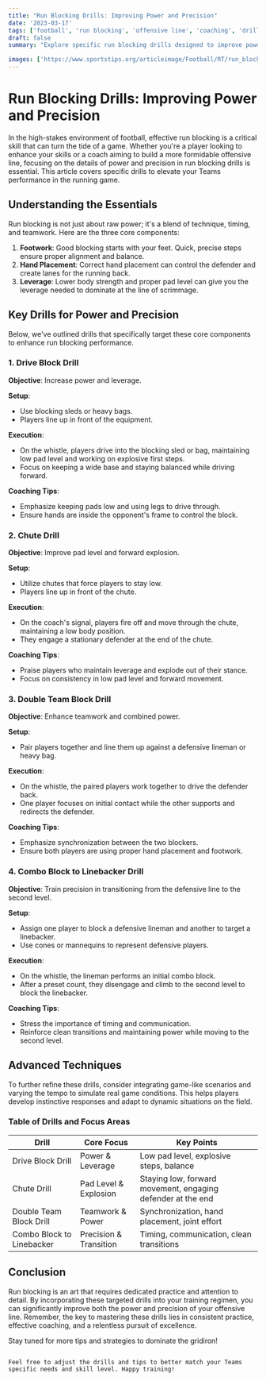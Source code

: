 ```yaml
---
title: "Run Blocking Drills: Improving Power and Precision"
date: '2023-03-17'
tags: ['football', 'run blocking', 'offensive line', 'coaching', 'drills', 'power', 'precision', 'training']
draft: false
summary: "Explore specific run blocking drills designed to improve power, precision, and effectiveness in the running game."

images: ['https://www.sportstips.org/articleimage/Football/RT/run_blocking_drills_improving_power_and_precision.webp']
---
```


# Run Blocking Drills: Improving Power and Precision

In the high-stakes environment of football, effective run blocking is a critical skill that can turn the tide of a game. Whether you're a player looking to enhance your skills or a coach aiming to build a more formidable offensive line, focusing on the details of power and precision in run blocking drills is essential. This article covers specific drills to elevate your Teams performance in the running game.

## Understanding the Essentials

Run blocking is not just about raw power; it's a blend of technique, timing, and teamwork. Here are the three core components:
1. **Footwork**: Good blocking starts with your feet. Quick, precise steps ensure proper alignment and balance.
2. **Hand Placement**: Correct hand placement can control the defender and create lanes for the running back.
3. **Leverage**: Lower body strength and proper pad level can give you the leverage needed to dominate at the line of scrimmage.

## Key Drills for Power and Precision

Below, we've outlined drills that specifically target these core components to enhance run blocking performance.

### 1. **Drive Block Drill**

**Objective**: Increase power and leverage.

**Setup**:
- Use blocking sleds or heavy bags.
- Players line up in front of the equipment.

**Execution**:
- On the whistle, players drive into the blocking sled or bag, maintaining low pad level and working on explosive first steps.
- Focus on keeping a wide base and staying balanced while driving forward.

**Coaching Tips**:
- Emphasize keeping pads low and using legs to drive through.
- Ensure hands are inside the opponent's frame to control the block.

### 2. **Chute Drill**

**Objective**: Improve pad level and forward explosion.

**Setup**:
- Utilize chutes that force players to stay low.
- Players line up in front of the chute.

**Execution**:
- On the coach's signal, players fire off and move through the chute, maintaining a low body position.
- They engage a stationary defender at the end of the chute.

**Coaching Tips**:
- Praise players who maintain leverage and explode out of their stance.
- Focus on consistency in low pad level and forward movement.

### 3. **Double Team Block Drill**

**Objective**: Enhance teamwork and combined power.

**Setup**:
- Pair players together and line them up against a defensive lineman or heavy bag.

**Execution**:
- On the whistle, the paired players work together to drive the defender back.
- One player focuses on initial contact while the other supports and redirects the defender.

**Coaching Tips**:
- Emphasize synchronization between the two blockers.
- Ensure both players are using proper hand placement and footwork.

### 4. **Combo Block to Linebacker Drill**

**Objective**: Train precision in transitioning from the defensive line to the second level.

**Setup**:
- Assign one player to block a defensive lineman and another to target a linebacker.
- Use cones or mannequins to represent defensive players.

**Execution**:
- On the whistle, the lineman performs an initial combo block.
- After a preset count, they disengage and climb to the second level to block the linebacker.

**Coaching Tips**:
- Stress the importance of timing and communication.
- Reinforce clean transitions and maintaining power while moving to the second level.

## Advanced Techniques

To further refine these drills, consider integrating game-like scenarios and varying the tempo to simulate real game conditions. This helps players develop instinctive responses and adapt to dynamic situations on the field.

### Table of Drills and Focus Areas

| Drill                      | Core Focus          | Key Points                                                                 |
|----------------------------|---------------------|--------------------------------------------------------------------------|
| Drive Block Drill          | Power & Leverage    | Low pad level, explosive steps, balance                                  |
| Chute Drill                | Pad Level & Explosion | Staying low, forward movement, engaging defender at the end              |
| Double Team Block Drill    | Teamwork & Power    | Synchronization, hand placement, joint effort                            |
| Combo Block to Linebacker  | Precision & Transition| Timing, communication, clean transitions                                 |

## Conclusion

Run blocking is an art that requires dedicated practice and attention to detail. By incorporating these targeted drills into your training regimen, you can significantly improve both the power and precision of your offensive line. Remember, the key to mastering these drills lies in consistent practice, effective coaching, and a relentless pursuit of excellence.

Stay tuned for more tips and strategies to dominate the gridiron!

```

Feel free to adjust the drills and tips to better match your Teams specific needs and skill level. Happy training!